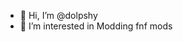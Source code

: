 - 👋 Hi, I’m @dolpshy
- 👀 I’m interested in Modding fnf mods

<!---
dolpshy/dolpshy is a ✨ special ✨ repository because its `README.md` (this file) appears on your GitHub profile.
You can click the Preview link to take a look at your changes.
--->
